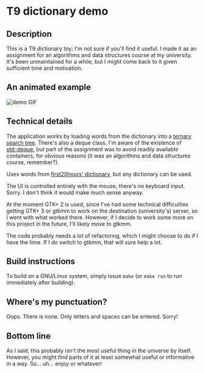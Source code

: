 # T9 dictionary demo
## Description
This is a T9 dictionary toy; I'm not sure if you'll find it useful. I made it as an assignment for an algorithms and data structures course at my university. It's been unmaintained for a while, but I might come back to it given sufficient time and motivation.

## An animated example
![demo GIF](http://img.rhino.ws/t9-dictionary-demo.gif)

## Technical details
The application works by loading words from the dictionary into a [ternary search tree](https://en.wikipedia.org/wiki/Ternary_search_tree). There's also a deque class. I'm aware of the existence of [std::deque](http://en.cppreference.com/w/cpp/container/deque), but part of the assignment was to avoid readily available containers, for obvious reasons (it was an algorithms and data structures course, remember?).

Uses words from [first20hours' dictionary](https://github.com/first20hours/google-10000-english), but any dictionary can be used.

The UI is controlled entirely with the mouse, there's no keyboard input. Sorry. I don't think it would make much sense anyway.

At the moment GTK+ 2 is used, since I've had some technical difficulties getting GTK+ 3 or gtkmm to work on the destination (university's) server, so I went with what worked there. However, if I decide to work some more on this project in the future, I'll likely move to gtkmm.

The code probably needs a lot of refactoring, which I might choose to do if I have the time. If I *do* switch to gtkmm, that will sure help a lot.

## Build instructions

To build on a GNU/Linux system, simply issue `make` (or `make run` to run immediately after building).

## Where's my punctuation?
Oops. There is none. Only letters and spaces can be entered. Sorry!

## Bottom line
As I said, this probably isn't the most useful thing in the universe by itself. However, you might find parts of it at least somewhat useful or informative in a way. So... uh... enjoy or whatever!